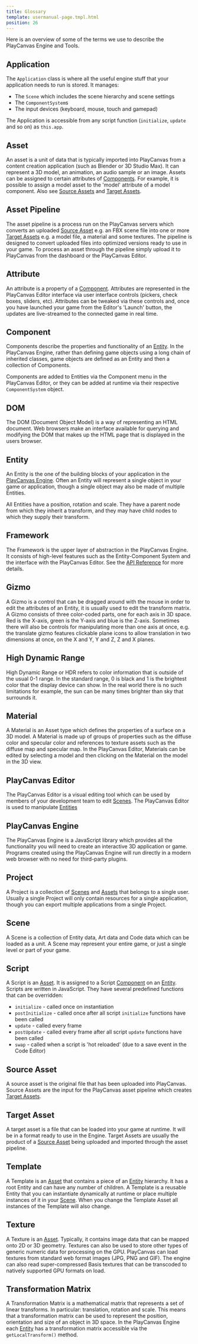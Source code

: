 ```yaml
---
title: Glossary
template: usermanual-page.tmpl.html
position: 26
---
```


Here is an overview of some of the terms we use to describe the PlayCanvas Engine and Tools.

## Application
The `Application` class is where all the useful engine stuff that your application needs to run is stored. It manages:

* The `Scene` which includes the scene hierarchy and scene settings
* The `ComponentSystem`s
* The input devices (keyboard, mouse, touch and gamepad)

The Application is accessible from any script function (`initialize`, `update` and so on) as `this.app`.

## Asset
An asset is a unit of data that is typically imported into PlayCanvas from a content creation application (such as Blender or 3D Studio Max). It can represent a 3D model, an animation, an audio sample or an image. Assets can be assigned to certain attributes of [Components][5]. For example, it is possible to assign a model asset to the 'model' attribute of a model component. Also see [Source Assets][18] and [Target Assets][19].

## Asset Pipeline
The asset pipeline is a process run on the PlayCanvas servers which converts an uploaded [Source Asset][18] e.g. an FBX scene file into one or more [Target Assets][19] e.g. a model file, a material and some textures. The pipeline is designed to convert uploaded files into optimized versions ready to use in your game. To process an asset through the pipeline simply upload it to PlayCanvas from the dashboard or the PlayCanvas Editor.

## Attribute
An attribute is a property of a [Component][5]. Attributes are represented in the PlayCanvas Editor interface via user interface controls (pickers, check boxes, sliders, etc). Attributes can be tweaked via these controls and, once you have launched your game from the Editor's 'Launch' button, the updates are live-streamed to the connected game in real time.

## Component
Components describe the properties and functionality of an [Entity][8]. In the PlayCanvas Engine, rather than defining game objects using a long chain of inherited classes, game objects are defined as an Entity and then a collection of Components.

Components are added to Entities via the Component menu in the PlayCanvas Editor, or they can be added at runtime via their respective `ComponentSystem` object.

## DOM
The DOM (Document Object Model) is a way of representing an HTML document. Web browsers make an interface available for querying and modifying the DOM that makes up the HTML page that
is displayed in the users browser.

## Entity
An Entity is the one of the building blocks of your application in the [PlayCanvas Engine][14]. Often an Entity will represent a single object in your game or application, though a single object may also be made of multiple Entities.

All Entities have a position, rotation and scale. They have a parent node from which they inherit a transform, and they may have child nodes to which they supply their transform.

## Framework
The Framework is the upper layer of abstraction in the PlayCanvas Engine. It consists of high-level features such as the Entity-Component System and the interface with the PlayCanvas Editor. See the [API Reference][50] for more details.

## Gizmo
A Gizmo is a control that can be dragged around with the mouse in order to edit the attributes of an Entity, it is usually used to edit the transform matrix. A Gizmo consists of
three color-coded parts, one for each axis in 3D space. Red is the X-axis, green is the Y-axis and blue is the Z-axis. Sometimes there will also be controls for manipulating
more than one axis at once, e.g. the translate gizmo features clickable plane icons to allow translation in two dimensions at once, on the X and Y, Y and Z, Z and X planes.

## High Dynamic Range
High Dynamic Range or HDR refers to color information that is outside of the usual 0-1 range. In the standard range, 0 is black and 1 is the brightest color that the display device can show. In the real world there is no such limitations for example, the sun can be many times brighter than sky that surrounds it.

## Material
A Material is an Asset type which defines the properties of a surface on a 3D model. A Material is made up of groups of properties such as the diffuse color and specular color and references to texture assets such as the diffuse map and specular map. In the PlayCanvas Editor, Materials can be edited by selecting a model and then clicking on the Material on the model in the 3D view.

## PlayCanvas Editor
The PlayCanvas Editor is a visual editing tool which can be used by members of your development team to edit [Scenes][11]. The PlayCanvas Editor is used to manipulate [Entities][8]

## PlayCanvas Engine
The PlayCanvas Engine is a JavaScript library which provides all the functionality you will need to create an interactive 3D application or game.
Programs created using the PlayCanvas Engine will run directly in a modern web browser with no need for third-party plugins.

## Project
A Project is a collection of [Scenes][16] and [Assets][2] that belongs to a single user. Usually a single Project will only contain resources for a single application, though you can export multiple applications from a single Project.

## Scene
A Scene is a collection of Entity data, Art data and Code data which can be loaded as a unit. A Scene may represent your entire game, or just a single level or part of your game.

## Script
A Script is an [Asset][2]. It is assigned to a Script [Component][5] on an [Entity][8]. Scripts are written in JavaScript. They have several predefined functions that can be overridden:

* `initialize` - called once on instantiation
* `postInitialize` - called once after all script `initialize` functions have been called
* `update` - called every frame
* `postUpdate` - called every frame after all script `update` functions have been called
* `swap` - called when a script is 'hot reloaded' (due to a save event in the Code Editor)

## Source Asset
A source asset is the original file that has been uploaded into PlayCanvas. Source Assets are the input for the PlayCanvas asset pipeline which creates [Target Assets][19].

## Target Asset
A target asset is a file that can be loaded into your game at runtime. It will be in a format ready to use in the Engine. Target Assets are usually the product of a [Source Asset][18] being uploaded and imported through the asset pipeline.

## Template
A Template is an [Asset][2] that contains a piece of an [Entity][8] hierarchy. It has a root Entity and can have any number of children. A Template is a reusable Entity that you can instantiate dynamically at runtime or place multiple instances of it in your [Scene][16]. When you change the Template Asset all instances of the Template will also change.

## Texture
A Texture is an [Asset][2]. Typically, it contains image data that can be mapped onto 2D or 3D geometry. Textures can also be used to store other types of generic numeric data for processing on the GPU. PlayCanvas can load textures from standard web format images (JPG, PNG and GIF). The engine can also read super-compressed Basis textures that can be transcoded to natively supported GPU formats on load.

## Transformation Matrix
A Transformation Matrix is a mathematical matrix that represents a set of linear transforms. In particular: translation, rotation and scale. This means that a transformation matrix can be used to represent the position, orientation and size of an object in 3D space. In the PlayCanvas Engine each [Entity][8] has a transformation matrix accessible via the `getLocalTransform()` method.

[1]: #application
[2]: #asset
[3]: #asset-pipeline
[4]: #attribute
[5]: #component
[7]: #dom
[8]: #entity
[9]: #framework
[10]: #gizmo
[11]: #high-dynamic-range
[12]: #material
[13]: #playcanvas-editor
[14]: #playcanvas-engine
[15]: #project
[16]: #scene
[17]: #script
[18]: #source-asset
[19]: #target-asset
[20]: #template
[20]: #texture
[22]: #transformation-matrix

[50]: /api/
